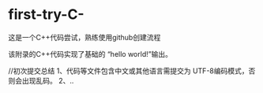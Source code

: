 # first-try-C-
这是一个C++代码尝试，熟练使用github创建流程

该附录的C++代码实现了基础的 “hello world!”输出。

//初次提交总结
1、代码等文件包含中文或其他语言需提交为 UTF-8编码模式，否则会出现乱码。
2、..
